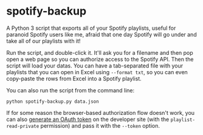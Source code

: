 spotify-backup
==============

A Python 3 script that exports all of your Spotify playlists, useful for paranoid Spotify users like me, afraid that one day Spotify will go under and take all of our playlists with it!

Run the script, and double-click it. It'll ask you for a filename and then pop open a web page so you can authorize access to the Spotify API. Then the script will load your datas.
You can have a tab-separated file with your playlists that you can open in Excel using `--format txt`, so you can even copy-paste the rows from Excel into a Spotify playlist.

You can also run the script from the command line:

    python spotify-backup.py data.json

If for some reason the browser-based authorization flow doesn't work, you can also [generate an OAuth token](https://developer.spotify.com/web-api/console/get-playlists/) on the developer site (with the `playlist-read-private` permission) and pass it with the `--token` option.
